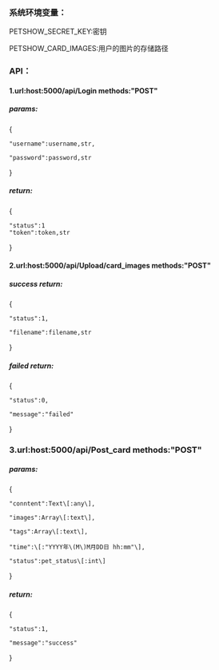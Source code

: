 ### **系统环境变量：**

PETSHOW\_SECRET\_KEY:密钥

PETSHOW\_CARD\_IMAGES:用户的图片的存储路径

### API：

#### 1.url:host:5000/api/Login                             methods:"POST"

##### params:

{

```
"username":username,str,

"password":password,str
```

}

##### return:

{

```
"status":1
"token":token,str
```

}

#### 2.url:host:5000/api/Upload/card\_images         methods:"POST"

##### success return:

{

```
"status":1,

"filename":filename,str
```

}

##### failed return:

{

```
"status":0,

"message":"failed"
```

}

### 3.url:host:5000/api/Post\_card            methods:"POST"

##### params:
{

```
"conntent":Text\[:any\],

"images":Array\[:text\],

"tags":Array\[:text\],

"time":\[:"YYYY年\(M\)M月DD日 hh:mm"\],

"status":pet_status\[:int\]
```

}

##### return: 

{

```
"status":1,

"message":"success"
```

}

